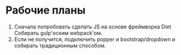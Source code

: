 # Рабочие планы

1. Сначала попробовать сделать JS на основе фреймворка Diet Собирать gulp'оским webpack'ом.
2. Если не получится, подключить popper и bootstrap/dropdown и собирать традиционным способом.

